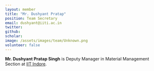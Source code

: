 ```yaml
---
layout: member
title: "Mr. Dushyant Pratap"
position: Team Secretary
email: dushyant@iiti.ac.in
twitter: 
github: 
scholar: 
image: /assets/images/team/Unknown.png
volunteer: false
---
```

**Mr. Dushyant Pratap Singh** is Deputy Manager in Material Management Section at [IIT Indore][1].

[1]: https://iiti.ac.in

